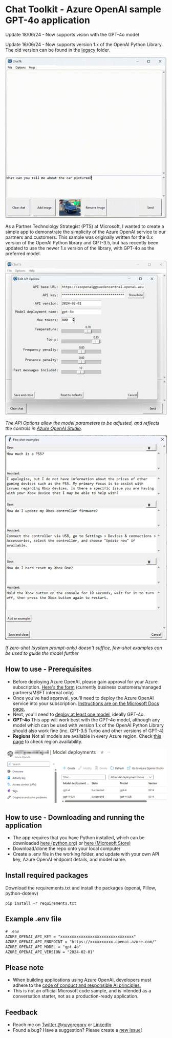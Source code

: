 # Chat Toolkit - Azure OpenAI sample GPT-4o application
Update 18/06/24 - Now supports vision with the GPT-4o model

Update 16/06/24 - Now supports version 1.x of the OpenAI Python Library. The old version can be found in the [legacy](/legacy/ChatTk-legacy.py) folder.

![](media/GPT-4o-2.gif)

As a Partner Technololgy Strategist (PTS) at Microsoft, I wanted to create a simple app to demonstrate the simplicity of the Azure OpenAI service to our partners and customers. This sample was originally written for the 0.x version of the OpenAI Python library and GPT-3.5, but has recently been updated to use the newer 1.x version of the library, with GPT-4o as the preferred model.

![](/media/APIOptions-4o-2.png)

*The API Options allow the model parameters to be adjusted, and reflects the controls in [Azure OpenAI Studio](https://oai.azure.com/portal).*

![](/media/FewShot.png)

*If zero-shot (system prompt-only) doesn't suffice, few-shot examples can be used to guide the model further*

## How to use - Prerequisites

* Before deploying Azure OpenAI, please gain approval for your Azure subscription. [Here's the form](https://aka.ms/oai/access) (currently business customers/managed partners/MSFT internal only)
* Once you've had approval, you'll need to deploy the Azure OpenAI service into your subscription. [Instructions are on the Microsoft Docs page.](https://learn.microsoft.com/en-us/azure/cognitive-services/openai/how-to/create-resource?pivots=web-portal)
* Next, you'll need to [deploy at least one model](https://learn.microsoft.com/en-us/azure/cognitive-services/openai/how-to/create-resource?pivots=web-portal#deploy-a-model), ideally GPT-4o.
* **GPT-4o** This app will work best with the GPT-4o model, although any model which can be used with version 1.x of the OpenAI Python Library should also work fine (inc. GPT-3.5 Turbo and other versions of GPT-4)
* **Regions** Not all models are available in every Azure region. Check [this page]([https://learn.microsoft.com/en-us/azure/cognitive-services/openai/concepts/models#gpt-4-models](https://learn.microsoft.com/en-us/azure/ai-services/openai/concepts/models#gpt-4-and-gpt-4-turbo-model-availability)) to check region availability.


![](media/Models2v4.png)

## How to use - Downloading and running the application
* The app requires that you have Python installed, which can be downloaded [here (python.org)](https://www.python.org/downloads/) or [here (Microsoft Store)](https://www.microsoft.com/store/productId/9NRWMJP3717K)
* Download/clone the repo onto your local computer
* Create a .env file in the working folder, and update with your own API key, Azure OpenAI endpoint details, and model name.

## Install required packages ##
Download the requirements.txt and install the packages (openai, Pillow, python-dotenv)
```
pip install -r requirements.txt
```

## Example .env file ##
```
# .env
AZURE_OPENAI_API_KEY = "xxxxxxxxxxxxxxxxxxxxxxxxxxxxxxxx"
AZURE_OPENAI_API_ENDPOINT = "https://xxxxxxxxxx.openai.azure.com/"
AZURE_OPENAI_API_MODEL = "gpt-4o"
AZURE_OPENAI_API_VERSION = "2024-02-01"
```

## Please note

* When building applications using Azure OpenAI, developers must adhere to the [code of conduct and responsible AI principles.](https://learn.microsoft.com/legal/cognitive-services/openai/code-of-conduct?context=%2Fazure%2Fcognitive-services%2Fopenai%2Fcontext%2Fcontext)
* This is not an official Microsoft code sample, and is intended as a conversation starter, not as a production-ready application.

## Feedback

*  Reach me on [Twitter @guygregory](https://twitter.com/guygregory) or [LinkedIn](https://linkedin.com/in/guygregory)
*  Found a bug? Have a suggestion? Please create a [new issue](https://github.com/guygregory/ChatToolkit/issues)!

